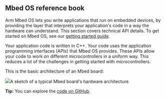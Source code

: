 ## Mbed OS reference book

Arm Mbed OS lets you write applications that run on embedded devices, by providing the layer that interprets your application's code in a way the hardware can understand. This section covers technical API details. To get started on Mbed OS, see our <a href="/docs/v5.7/tutorials/your-first-arm-mbed-application.html" target="_blank">getting started guide</a>.

Your application code is written in C++. Your code uses the application programming interfaces (APIs) that Mbed OS provides. These APIs allow your code to work on different microcontrollers in a uniform way. This reduces a lot of the challenges in getting started with microcontrollers.

This is the basic architecture of an Mbed board:

<span class="images">![](https://s3-us-west-2.amazonaws.com/mbed-os-docs-images/mbed_internal.png)<span>A sketch of a typical Mbed board's hardware architecture</span></span>

<span class="tips">**Tip:** You can explore the <a href="https://github.com/ARMmbed/mbed-os/tree/mbed-os-5.7" target="_blank">code on GitHub</a>.</span>
